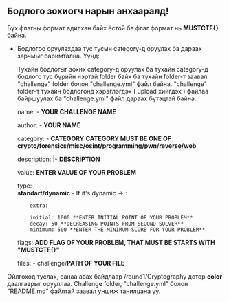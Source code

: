 ## Бодлого зохиогч нарын анхааралд!

Бүх флагны формат адилхан байх ёстой ба флаг формат нь **MUSTCTF{}** байна. 

- Бодлогоо оруулахдаа тус тусын category-д оруулах ба дараах зарчмыг баримтална. Үүнд: 

    Тухайн бодлогыг зохих category-д оруулах ба тухайн category-д бодлого тус бүрийн нэртэй folder байх ба тухайн folder-т заавал "challenge" folder болон "challenge.yml" файл байна. "challenge" folder-т тухайн бодлогонд хэрэглэгдэх ( upload хийгдэх ) файлаа байршуулах ба "challenge.yml" файл дараах бүтэцтэй байна.

    name: 
      - **YOUR CHALLENGE NAME**

    author: 
      - **YOUR NAME**

    category: 
      - **CATEGORY**
        **CATEGORY MUST BE ONE OF crypto/forensics/misc/osint/programming/pwn/reverse/web**

    description: |-
      **DESCRIPTION**

    value: 
      **ENTER VALUE OF YOUR PROBLEM**

    type:  
      **standart/dynamic**
      - If it's dynamic -> :

        - extra:

          initial: 1000 **ENTER INITIAL POINT OF YOUR PROBLEM**
          decay: 50 **DECREASING POINTS FROM SECOND SOLVER**
          minimum: 500 **ENTER THE MINIMUM SCORE FOR YOUR PROBLEM**

    flags:
      **ADD FLAG OF YOUR PROBLEM, THAT MUST BE STARTS WITH "MUSTCTF{}"**

    files:
      - challenge/**PATH OF YOUR FILE**

Ойлгоход туслах, санаа авах байдлаар /round1/Cryptography дотор **color** даалгаврыг орууллаа. Challenge folder, "challenge.yml" болон "README.md" файлтай заавал уншиж танилцана уу.